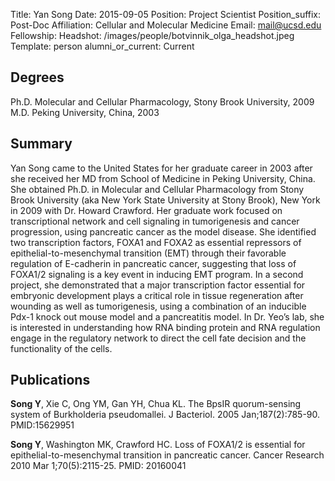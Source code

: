 Title: Yan Song
Date: 2015-09-05
Position: Project Scientist
Position_suffix: Post-Doc
Affiliation: Cellular and Molecular Medicine
Email: mail@ucsd.edu
Fellowship: 
Headshot: /images/people/botvinnik_olga_headshot.jpeg
Template: person
alumni_or_current: Current

## Degrees

Ph.D. Molecular and Cellular Pharmacology, Stony Brook University, 2009<br>
M.D. Peking University, China, 2003<br>

## Summary

Yan Song came to the United States for her graduate career in 2003 after she received her MD from School of Medicine in Peking University, China. She obtained Ph.D. in Molecular and Cellular Pharmacology from Stony Brook University (aka New York State University at Stony Brook), New York in 2009 with Dr. Howard Crawford. Her graduate work focused on transcriptional network and cell signaling in tumorigenesis and cancer progression, using pancreatic cancer as the model disease. She identified two transcription factors, FOXA1 and FOXA2 as essential repressors of epithelial-to-mesenchymal transition (EMT) through their favorable regulation of E-cadherin in pancreatic cancer, suggesting that loss of FOXA1/2 signaling is a key event in inducing EMT program. In a second project, she demonstrated that a major transcription factor essential for embryonic development plays a critical role in tissue regeneration after wounding as well as tumorigenesis, using a combination of an inducible Pdx-1 knock out mouse model and a pancreatitis model. In Dr. Yeo’s lab, she is interested in understanding how RNA binding protein and RNA regulation engage in the regulatory network to direct the cell fate decision and the functionality of the cells.


## Publications

**Song Y**, Xie C, Ong YM, Gan YH, Chua KL. The BpsIR quorum-sensing system of Burkholderia pseudomallei. J Bacteriol. 2005 Jan;187(2):785-90. PMID:15629951

**Song Y**, Washington MK, Crawford HC. Loss of FOXA1/2 is essential for epithelial-to-mesenchymal transition in pancreatic cancer. Cancer Research 2010 Mar 1;70(5):2115-25. PMID: 20160041

